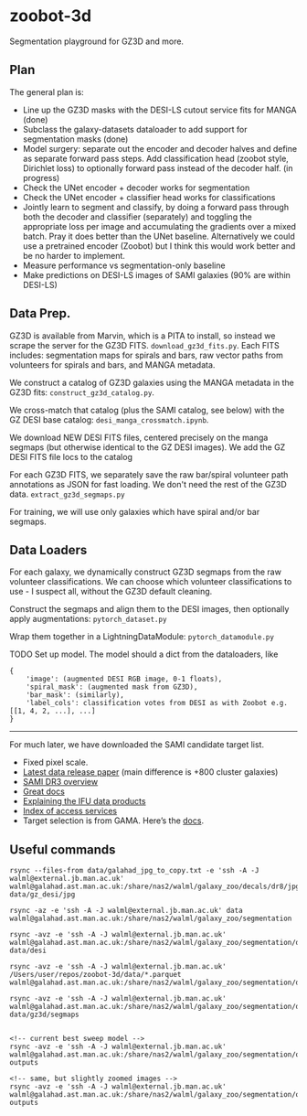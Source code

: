 # zoobot-3d

Segmentation playground for GZ3D and more.

## Plan

The general plan is:

* Line up the GZ3D masks with the DESI-LS cutout service fits for MANGA (done)
* Subclass the galaxy-datasets dataloader to add support for segmentation masks (done)
* Model surgery: separate out the encoder and decoder halves and define as separate forward pass steps. Add classification head (zoobot style, Dirichlet loss) to optionally forward pass instead of the decoder half. (in progress)
* Check the UNet encoder + decoder works for segmentation
* Check the UNet encoder + classifier head works for classifications
* Jointly learn to segment and classify, by doing a forward pass through both the decoder and classifier (separately) and toggling the appropriate loss per image and accumulating the gradients over a mixed batch. Pray it does better than the UNet baseline. Alternatively we could use a pretrained encoder (Zoobot) but I think this would work better and be no harder to implement.
* Measure performance vs segmentation-only baseline
* Make predictions on DESI-LS images of SAMI galaxies (90% are within DESI-LS)

## Data Prep.

GZ3D is available from Marvin, which is a PITA to install, so instead we scrape the server for the GZ3D FITS. `download_gz3d_fits.py`.
Each FITS includes: segmentation maps for spirals and bars, raw vector paths from volunteers for spirals and bars, and MANGA metadata.

We construct a catalog of GZ3D galaxies using the MANGA metadata in the GZ3D fits: `construct_gz3d_catalog.py`.

We cross-match that catalog (plus the SAMI catalog, see below) with the GZ DESI base catalog: `desi_manga_crossmatch.ipynb`.

<!-- , and grab them from Manchester with rsync: `grab_desi_fits.ipynb`.  -->
We download NEW DESI FITS files, centered precisely on the manga segmaps (but otherwise identical to the GZ DESI images).
We add the GZ DESI FITS file locs to the catalog
<!-- The catalog is now ready: `data/gz3d_and_gz_desi_master_catalog.csv` -->

For each GZ3D FITS, we separately save the raw bar/spiral volunteer path annotations as JSON for fast loading. We don't need the rest of the GZ3D data. `extract_gz3d_segmaps.py`

For training, we will use only galaxies which have spiral and/or bar segmaps.

## Data Loaders

For each galaxy, we dynamically construct GZ3D segmaps from the raw volunteer classifications. 
We can choose which volunteer classifications to use - I suspect all, without the GZ3D default cleaning.

Construct the segmaps and align them to the DESI images, then optionally apply augmentations: `pytorch_dataset.py`

Wrap them together in a LightningDataModule: `pytorch_datamodule.py`

TODO Set up model. The model should a dict from the dataloaders, like

    {
        'image': (augmented DESI RGB image, 0-1 floats),
        'spiral_mask': (augmented mask from GZ3D),
        'bar_mask': (similarly),
        'label_cols': classification votes from DESI as with Zoobot e.g. [[1, 4, 2, ...], ...]
    }

---


For much later, we have downloaded the SAMI candidate target list.

* Fixed pixel scale.
* [Latest data release paper](https://academic.oup.com/mnras/article/505/1/991/6123881) (main difference is +800 cluster galaxies)
* [SAMI DR3 overview](http://www.sami-survey.org/node/902)
* [Great docs](https://docs.datacentral.org.au/sami/data-release-3/)
* [Explaining the IFU data products](https://docs.datacentral.org.au/sami/data-release-3/core-data-products/)
* [Index of access services](https://datacentral.org.au/services/)
* Target selection is from GAMA. Here’s the [docs](https://docs.datacentral.org.au/sami/data-release-3/input-and-photometric-catalogues/).

## Useful commands

    rsync --files-from data/galahad_jpg_to_copy.txt -e 'ssh -A -J walml@external.jb.man.ac.uk' walml@galahad.ast.man.ac.uk:/share/nas2/walml/galaxy_zoo/decals/dr8/jpg data/gz_desi/jpg

    rsync -az -e 'ssh -A -J walml@external.jb.man.ac.uk' data walml@galahad.ast.man.ac.uk:/share/nas2/walml/galaxy_zoo/segmentation

    rsync -avz -e 'ssh -A -J walml@external.jb.man.ac.uk' walml@galahad.ast.man.ac.uk:/share/nas2/walml/galaxy_zoo/segmentation/data/desi/jpg data/desi

    rsync -avz -e 'ssh -A -J walml@external.jb.man.ac.uk' /Users/user/repos/zoobot-3d/data/*.parquet walml@galahad.ast.man.ac.uk:/share/nas2/walml/galaxy_zoo/segmentation/data

    rsync -avz -e 'ssh -A -J walml@external.jb.man.ac.uk' walml@galahad.ast.man.ac.uk:/share/nas2/walml/galaxy_zoo/segmentation/data/gz3d/segmaps/masks data/gz3d/segmaps


    <!-- current best sweep model -->
    rsync -avz -e 'ssh -A -J walml@external.jb.man.ac.uk' walml@galahad.ast.man.ac.uk:/share/nas2/walml/galaxy_zoo/segmentation/outputs/run_1695899881.3925836 outputs

    <!-- same, but slightly zoomed images -->
    rsync -avz -e 'ssh -A -J walml@external.jb.man.ac.uk' walml@galahad.ast.man.ac.uk:/share/nas2/walml/galaxy_zoo/segmentation/outputs/run_1695938854.2480044  outputs